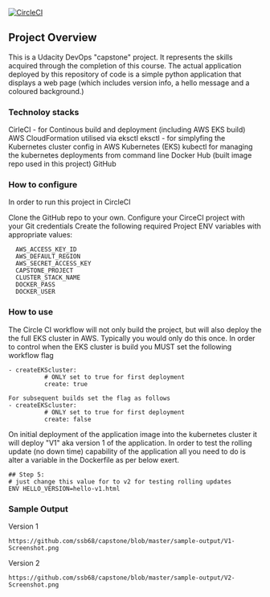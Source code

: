 [![CircleCI](https://circleci.com/gh/ssb68/capstone/tree/master.svg?style=svg)](https://circleci.com/gh/ssb68/capstone/tree/master)

## Project Overview

This is a Udacity DevOps "capstone" project.  It represents the skills acquired through the completion of this course. 
The actual application deployed by this repository of code is a simple python application that displays a web page (which includes version info, a hello message and a coloured background.)

### Technoloy stacks

CirleCI - for Continous build and deployment (including AWS EKS build)
AWS CloudFormation utilised via eksctl
eksctl - for simplyfing the Kubernetes cluster config in AWS
Kubernetes (EKS)
kubectl for managing the kubernetes deployments from command line
Docker Hub (built image repo used in this project)
GitHub

### How to configure
In order to run this project in CircleCI

Clone the GitHub repo to your own.
Configure your CirceCI project with your Git credentials
Create the following required Project ENV variables with appropriate values:
```
  AWS_ACCESS_KEY_ID
  AWS_DEFAULT_REGION
  AWS_SECRET_ACCESS_KEY
  CAPSTONE_PROJECT
  CLUSTER_STACK_NAME
  DOCKER_PASS
  DOCKER_USER
```

### How to use
The Circle CI workflow will not only build the project, but will also deploy the the full EKS cluster in AWS.  Typically you would only do this once.  In order to control when the EKS cluster is build you MUST set the following workflow flag 
```
- createEKScluster: 
          # ONLY set to true for first deployment 
          create: true

For subsequent builds set the flag as follows
- createEKScluster: 
          # ONLY set to true for first deployment 
          create: false
```

On initial deployment of the application image into the kubernetes cluster it will deploy "V1" aka version 1 of the application.  In order to test the rolling update (no down time) capability of the application all you need to do is alter a variable in the Dockerfile as per below exert. 

    ## Step 5:
    # just change this value for to v2 for testing rolling updates
    ENV HELLO_VERSION=hello-v1.html

### Sample Output
Version 1
```
https://github.com/ssb68/capstone/blob/master/sample-output/V1-Screenshot.png
```
Version 2
```
https://github.com/ssb68/capstone/blob/master/sample-output/V2-Screenshot.png
```
